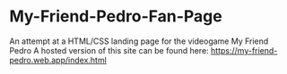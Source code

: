 # My-Friend-Pedro-Fan-Page
An attempt at a HTML/CSS landing page for the videogame My Friend Pedro
A hosted version of this site can be found here:
https://my-friend-pedro.web.app/index.html
